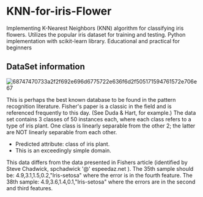 # KNN-for-iris-Flower
Implementing K-Nearest Neighbors (KNN) algorithm for classifying iris flowers. Utilizes the popular iris dataset for training and testing. Python implementation with scikit-learn library. Educational and practical for beginners

## DataSet information
![68747470733a2f2f692e696d6775722e636f6d2f505171594761572e706e67](https://github.com/778569/KNN-for-iris-Flower-Machine-Learning-/assets/52319671/3c40eae2-c229-488b-baa3-3557b863c5f2)

This is perhaps the best known database to be found in the pattern recognition literature. Fisher's paper is a classic in the field and is referenced frequently to this day. (See Duda & Hart, for example.) The data set contains 3 classes of 50 instances each, where each class refers to a type of iris plant. One class is linearly separable from the other 2; the latter are NOT linearly separable from each other.

* Predicted attribute: class of iris plant.
* This is an exceedingly simple domain.

This data differs from the data presented in Fishers article (identified by Steve Chadwick, spchadwick '@' espeedaz.net ). The 35th sample should be: 4.9,3.1,1.5,0.2,"Iris-setosa" where the error is in the fourth feature. The 38th sample: 4.9,3.6,1.4,0.1,"Iris-setosa" where the errors are in the second and third features.

